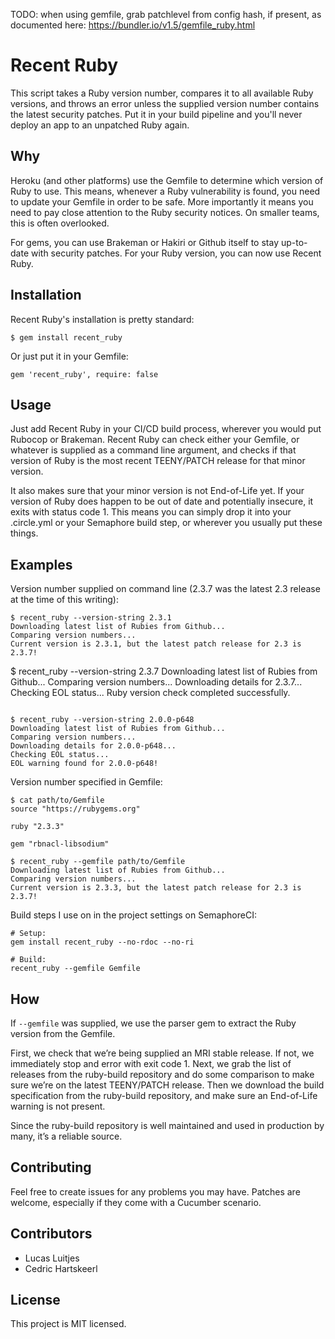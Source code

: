 TODO: when using gemfile, grab patchlevel from config hash, if present, as documented here:  https://bundler.io/v1.5/gemfile_ruby.html

# Recent Ruby

This script takes a Ruby version number, compares it to all available Ruby versions, and throws an error unless the supplied version number contains the latest security patches. Put it in your build pipeline and you'll never deploy an app to an unpatched Ruby again.

## Why

Heroku (and other platforms) use the Gemfile to determine which version of Ruby to use. This means, whenever a Ruby vulnerability is found, you need to update your Gemfile in order to be safe. More importantly it means you need to pay close attention to the Ruby security notices. On smaller teams, this is often overlooked.

For gems, you can use Brakeman or Hakiri or Github itself to stay up-to-date with security patches. For your Ruby version, you can now use Recent Ruby.

## Installation

Recent Ruby's installation is pretty standard:

```
$ gem install recent_ruby
```

Or just put it in your Gemfile:

```
gem 'recent_ruby', require: false
```

## Usage

Just add Recent Ruby in your CI/CD build process, wherever you would put Rubocop or Brakeman. Recent Ruby can check either your Gemfile, or whatever is supplied as a command line argument, and checks if that version of Ruby is the most recent TEENY/PATCH release for that minor version.

It also makes sure that your minor version is not End-of-Life yet. If your version of Ruby does happen to be out of date and potentially insecure, it exits with status code 1. This means you can simply drop it into your .circle.yml or your Semaphore build step, or wherever you usually put these things. 

## Examples

Version number supplied on command line (2.3.7 was the latest 2.3 release at the time of this writing):

```
$ recent_ruby --version-string 2.3.1
Downloading latest list of Rubies from Github...
Comparing version numbers...
Current version is 2.3.1, but the latest patch release for 2.3 is 2.3.7!
```

$ recent_ruby --version-string 2.3.7
Downloading latest list of Rubies from Github...
Comparing version numbers...
Downloading details for 2.3.7...
Checking EOL status...
Ruby version check completed successfully.
```

$ recent_ruby --version-string 2.0.0-p648
Downloading latest list of Rubies from Github...
Comparing version numbers...
Downloading details for 2.0.0-p648...
Checking EOL status...
EOL warning found for 2.0.0-p648!
``` 

Version number specified in Gemfile:

```
$ cat path/to/Gemfile
source "https://rubygems.org"

ruby "2.3.3"

gem "rbnacl-libsodium"

$ recent_ruby --gemfile path/to/Gemfile
Downloading latest list of Rubies from Github...
Comparing version numbers...
Current version is 2.3.3, but the latest patch release for 2.3 is 2.3.7!
```

Build steps I use on in the project settings on SemaphoreCI:

```
# Setup:
gem install recent_ruby --no-rdoc --no-ri

# Build:
recent_ruby --gemfile Gemfile
```

## How

If `--gemfile` was supplied, we use the parser gem to extract the Ruby version from the Gemfile.

First, we check that we’re being supplied an MRI stable release. If not, we immediately stop and error with exit code 1. Next, we grab the list of releases from the ruby-build repository and do some comparison to make sure we’re on the latest TEENY/PATCH release. Then we download the build specification from the ruby-build repository, and make sure an End-of-Life warning is not present.

Since the ruby-build repository is well maintained and used in production by many, it’s a reliable source.

## Contributing

Feel free to create issues for any problems you may have. Patches are welcome, especially if they come with a Cucumber scenario.

## Contributors

- Lucas Luitjes
- Cedric Hartskeerl

## License

This project is MIT licensed.
